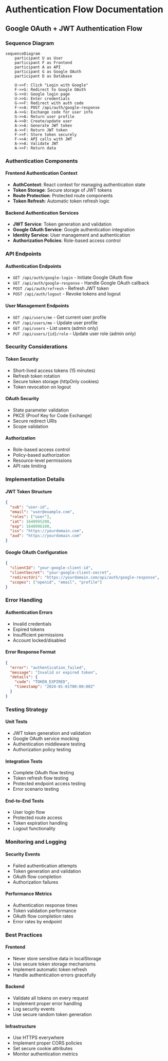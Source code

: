 # Authentication Flow Documentation

## Google OAuth + JWT Authentication Flow

### Sequence Diagram

```mermaid
sequenceDiagram
    participant U as User
    participant F as Frontend
    participant A as API
    participant G as Google OAuth
    participant D as Database

    U->>F: Click "Login with Google"
    F->>G: Redirect to Google OAuth
    G->>U: Google login page
    U->>G: Enter credentials
    G->>F: Redirect with auth code
    F->>A: POST /api/auth/google-response
    A->>G: Exchange code for user info
    G->>A: Return user profile
    A->>D: Create/update user
    A->>A: Generate JWT token
    A->>F: Return JWT token
    F->>F: Store token securely
    F->>A: API calls with JWT
    A->>A: Validate JWT
    A->>F: Return data
```

### Authentication Components

#### Frontend Authentication Context
- **AuthContext**: React context for managing authentication state
- **Token Storage**: Secure storage of JWT tokens
- **Route Protection**: Protected route components
- **Token Refresh**: Automatic token refresh logic

#### Backend Authentication Services
- **JWT Service**: Token generation and validation
- **Google OAuth Service**: Google authentication integration
- **Identity Service**: User management and authentication
- **Authorization Policies**: Role-based access control

### API Endpoints

#### Authentication Endpoints
- `GET /api/auth/google-login` - Initiate Google OAuth flow
- `GET /api/auth/google-response` - Handle Google OAuth callback
- `POST /api/auth/refresh` - Refresh JWT token
- `POST /api/auth/logout` - Revoke tokens and logout

#### User Management Endpoints
- `GET /api/users/me` - Get current user profile
- `PUT /api/users/me` - Update user profile
- `GET /api/users` - List users (admin only)
- `PUT /api/users/{id}/role` - Update user role (admin only)

### Security Considerations

#### Token Security
- Short-lived access tokens (15 minutes)
- Refresh token rotation
- Secure token storage (httpOnly cookies)
- Token revocation on logout

#### OAuth Security
- State parameter validation
- PKCE (Proof Key for Code Exchange)
- Secure redirect URIs
- Scope validation

#### Authorization
- Role-based access control
- Policy-based authorization
- Resource-level permissions
- API rate limiting

### Implementation Details

#### JWT Token Structure
```json
{
  "sub": "user-id",
  "email": "user@example.com",
  "roles": ["user"],
  "iat": 1640995200,
  "exp": 1640996100,
  "iss": "https://yourdomain.com",
  "aud": "https://yourdomain.com"
}
```

#### Google OAuth Configuration
```json
{
  "clientId": "your-google-client-id",
  "clientSecret": "your-google-client-secret",
  "redirectUri": "https://yourdomain.com/api/auth/google-response",
  "scopes": ["openid", "email", "profile"]
}
```

### Error Handling

#### Authentication Errors
- Invalid credentials
- Expired tokens
- Insufficient permissions
- Account locked/disabled

#### Error Response Format
```json
{
  "error": "authentication_failed",
  "message": "Invalid or expired token",
  "details": {
    "code": "TOKEN_EXPIRED",
    "timestamp": "2024-01-01T00:00:00Z"
  }
}
```

### Testing Strategy

#### Unit Tests
- JWT token generation and validation
- Google OAuth service mocking
- Authentication middleware testing
- Authorization policy testing

#### Integration Tests
- Complete OAuth flow testing
- Token refresh flow testing
- Protected endpoint access testing
- Error scenario testing

#### End-to-End Tests
- User login flow
- Protected route access
- Token expiration handling
- Logout functionality

### Monitoring and Logging

#### Security Events
- Failed authentication attempts
- Token generation and validation
- OAuth flow completion
- Authorization failures

#### Performance Metrics
- Authentication response times
- Token validation performance
- OAuth flow completion rates
- Error rates by endpoint

### Best Practices

#### Frontend
- Never store sensitive data in localStorage
- Use secure token storage mechanisms
- Implement automatic token refresh
- Handle authentication errors gracefully

#### Backend
- Validate all tokens on every request
- Implement proper error handling
- Log security events
- Use secure random token generation

#### Infrastructure
- Use HTTPS everywhere
- Implement proper CORS policies
- Set secure cookie attributes
- Monitor authentication metrics
